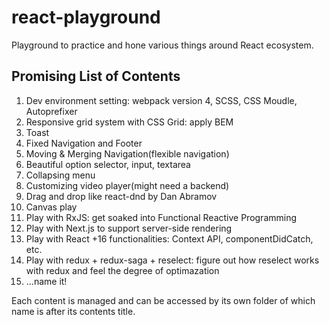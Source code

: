 # react-playground
Playground to practice and hone various things around React ecosystem.

## Promising List of Contents
1. Dev environment setting: webpack version 4, SCSS, CSS Moudle, Autoprefixer
2. Responsive grid system with CSS Grid: apply BEM
3. Toast
4. Fixed Navigation and Footer
5. Moving & Merging Navigation(flexible navigation)
6. Beautiful option selector, input, textarea
7. Collapsing menu
8. Customizing video player(might need a backend)
9. Drag and drop like react-dnd by Dan Abramov
10. Canvas play
11. Play with RxJS: get soaked into Functional Reactive Programming
12. Play with Next.js to support server-side rendering
13. Play with React +16 functionalities: Context API, componentDidCatch, etc.
14. Play with redux + redux-saga + reselect: figure out how reselect works with redux and feel the degree of optimazation
15. ...name it!

Each content is managed and can be accessed by its own folder of which name is after its contents title.
